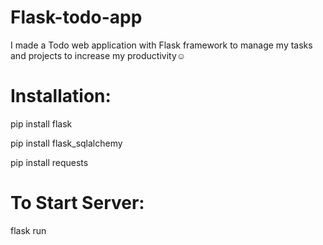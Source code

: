 # Flask-todo-app
I made a Todo web application with Flask framework to manage my tasks and projects to increase my productivity☺

# Installation:
pip install flask

pip install flask_sqlalchemy

pip install requests

# To Start Server:
flask run
